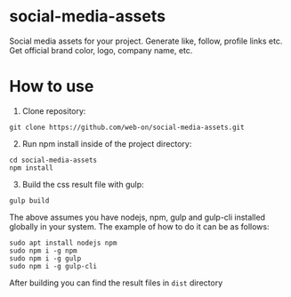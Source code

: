 # social-media-assets
Social media assets for your project. Generate like, follow, profile links etc. Get official brand color, logo, company name, etc.

# How to use

1. Clone repository:
```
git clone https://github.com/web-on/social-media-assets.git
```

2. Run npm install inside of the project directory:
```
cd social-media-assets
npm install
```

3. Build the css result file with gulp:
```
gulp build
```

The above assumes you have nodejs, npm, gulp and gulp-cli installed globally in your system. The example of how to do it can be as follows:
```
sudo apt install nodejs npm
sudo npm i -g npm
sudo npm i -g gulp
sudo npm i -g gulp-cli
```

After building you can find the result files in ```dist``` directory